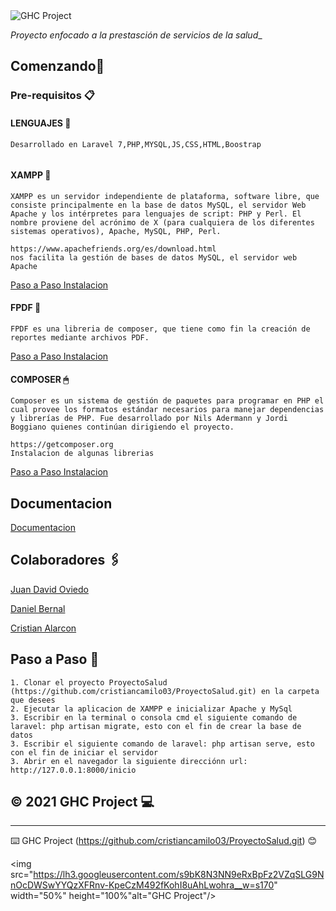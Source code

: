 <img src="https://lh3.googleusercontent.com/s9bK8N3NN9eRxBpFz2VZqSLG9NnOcDWSwYYQzXFRnv-KpeCzM492fKohI8uAhLwohra__w=s170" alt="GHC Project"/>

_Proyecto enfocado a la prestasción de servicios de la salud__

## Comenzando📣

### Pre-requisitos 📋

#### LENGUAJES 📜

```
Desarrollado en Laravel 7,PHP,MYSQL,JS,CSS,HTML,Boostrap
 
```
#### XAMPP 💾
```
XAMPP es un servidor independiente de plataforma, software libre, que consiste principalmente en la base de datos MySQL, el servidor Web Apache y los intérpretes para lenguajes de script: PHP y Perl. El nombre proviene del acrónimo de X (para cualquiera de los diferentes sistemas operativos), Apache, MySQL, PHP, Perl.
```
```
https://www.apachefriends.org/es/download.html
nos facilita la gestión de bases de datos MySQL, el servidor web Apache 

```
[Paso a Paso Instalacion](https://docs.google.com/document/d/1Bhw7Dh78Y_3mRGV6LUHsdlj1JVczSdwI/edit?usp=sharing&ouid=109675321760699536418&rtpof=true&sd=true)



#### FPDF 📲
```
FPDF es una libreria de composer, que tiene como fin la creación de reportes mediante archivos PDF.
```

[Paso a Paso Instalacion](http://www.fpdf.org/)

#### COMPOSER 🖱
```
Composer es un sistema de gestión de paquetes para programar en PHP el cual provee los formatos estándar necesarios para manejar dependencias y librerías de PHP. Fue desarrollado por Nils Adermann y Jordi Boggiano quienes continúan dirigiendo el proyecto.
```
```
https://getcomposer.org
Instalacion de algunas librerias 
```
[Paso a Paso Instalacion](https://docs.google.com/document/d/1mwk7U6qaFJT4RGGJixyD52swVmn3I8XH/edit?usp=sharing&ouid=109675321760699536418&rtpof=true&sd=true)


## Documentacion
[Documentacion](https://drive.google.com/drive/u/1/folders/1vkT_J_QQRNWZl_mo3U1W9xRrAuEL4mDw) 
## Colaboradores 🖇️

[Juan David Oviedo](https://github.com/JuanDa-code/) 


[Daniel Bernal](https://github.com/DanielBernal133)


[Cristian Alarcon](https://github.com/cristiancamilo03)


## Paso a Paso 📖

```
1. Clonar el proyecto ProyectoSalud (https://github.com/cristiancamilo03/ProyectoSalud.git) en la carpeta que desees
2. Ejecutar la aplicacion de XAMPP e inicializar Apache y MySql
3. Escribir en la terminal o consola cmd el siguiente comando de laravel: php artisan migrate, esto con el fin de crear la base de datos
3. Escribir el siguiente comando de laravel: php artisan serve, esto con el fin de iniciar el servidor
3. Abrir en el navegador la siguiente direcciónn url: http://127.0.0.1:8000/inicio
```

## © 2021 GHC Project 💻

---
⌨️ GHC Project (https://github.com/cristiancamilo03/ProyectoSalud.git) 😊

<img src="https://lh3.googleusercontent.com/s9bK8N3NN9eRxBpFz2VZqSLG9NnOcDWSwYYQzXFRnv-KpeCzM492fKohI8uAhLwohra__w=s170" width="50%" height="100%"alt="GHC Project"/>



